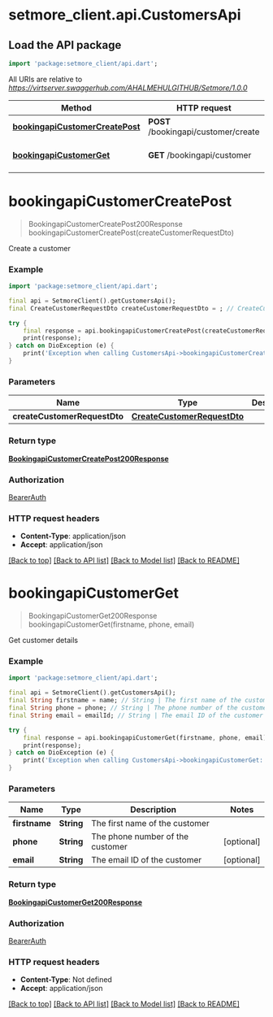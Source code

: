 # setmore_client.api.CustomersApi

## Load the API package
```dart
import 'package:setmore_client/api.dart';
```

All URIs are relative to *https://virtserver.swaggerhub.com/AHALMEHULGITHUB/Setmore/1.0.0*

Method | HTTP request | Description
------------- | ------------- | -------------
[**bookingapiCustomerCreatePost**](CustomersApi.md#bookingapicustomercreatepost) | **POST** /bookingapi/customer/create | Create a customer
[**bookingapiCustomerGet**](CustomersApi.md#bookingapicustomerget) | **GET** /bookingapi/customer | Get customer details


# **bookingapiCustomerCreatePost**
> BookingapiCustomerCreatePost200Response bookingapiCustomerCreatePost(createCustomerRequestDto)

Create a customer

### Example
```dart
import 'package:setmore_client/api.dart';

final api = SetmoreClient().getCustomersApi();
final CreateCustomerRequestDto createCustomerRequestDto = ; // CreateCustomerRequestDto | 

try {
    final response = api.bookingapiCustomerCreatePost(createCustomerRequestDto);
    print(response);
} catch on DioException (e) {
    print('Exception when calling CustomersApi->bookingapiCustomerCreatePost: $e\n');
}
```

### Parameters

Name | Type | Description  | Notes
------------- | ------------- | ------------- | -------------
 **createCustomerRequestDto** | [**CreateCustomerRequestDto**](CreateCustomerRequestDto.md)|  | 

### Return type

[**BookingapiCustomerCreatePost200Response**](BookingapiCustomerCreatePost200Response.md)

### Authorization

[BearerAuth](../README.md#BearerAuth)

### HTTP request headers

 - **Content-Type**: application/json
 - **Accept**: application/json

[[Back to top]](#) [[Back to API list]](../README.md#documentation-for-api-endpoints) [[Back to Model list]](../README.md#documentation-for-models) [[Back to README]](../README.md)

# **bookingapiCustomerGet**
> BookingapiCustomerGet200Response bookingapiCustomerGet(firstname, phone, email)

Get customer details

### Example
```dart
import 'package:setmore_client/api.dart';

final api = SetmoreClient().getCustomersApi();
final String firstname = name; // String | The first name of the customer
final String phone = phone; // String | The phone number of the customer
final String email = emailId; // String | The email ID of the customer

try {
    final response = api.bookingapiCustomerGet(firstname, phone, email);
    print(response);
} catch on DioException (e) {
    print('Exception when calling CustomersApi->bookingapiCustomerGet: $e\n');
}
```

### Parameters

Name | Type | Description  | Notes
------------- | ------------- | ------------- | -------------
 **firstname** | **String**| The first name of the customer | 
 **phone** | **String**| The phone number of the customer | [optional] 
 **email** | **String**| The email ID of the customer | [optional] 

### Return type

[**BookingapiCustomerGet200Response**](BookingapiCustomerGet200Response.md)

### Authorization

[BearerAuth](../README.md#BearerAuth)

### HTTP request headers

 - **Content-Type**: Not defined
 - **Accept**: application/json

[[Back to top]](#) [[Back to API list]](../README.md#documentation-for-api-endpoints) [[Back to Model list]](../README.md#documentation-for-models) [[Back to README]](../README.md)

